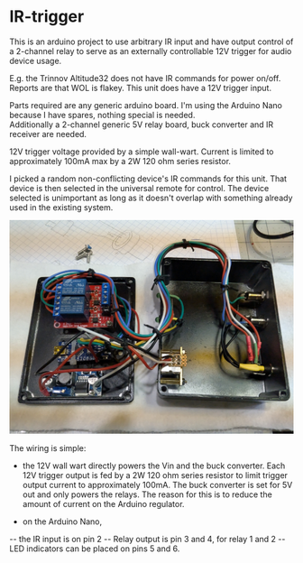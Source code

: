 # IR-trigger
This is an arduino project to use arbitrary IR input and have output control of a 2-channel relay to serve as an externally controllable 12V trigger for audio device usage.

E.g. the Trinnov Altitude32 does not have IR commands for power on/off.  Reports are that WOL is flakey.  This unit does have a 12V trigger input.  

Parts required are any generic arduino board.  I'm using the Arduino Nano because I have spares, nothing special is needed.  
Additionally a 2-channel generic 5V relay board, buck converter and IR receiver are needed.

12V trigger voltage provided by a simple wall-wart.  Current is limited to approximately 100mA max by a 2W 120 ohm series resistor.

I picked a random non-conflicting device's IR commands for this unit.  That device is then selected in the universal remote for control.  The device selected is unimportant as long as it doesn't overlap with something already used in the existing system.

![unit internal](./images/ir-to-trigger.png)

The wiring is simple: 

- the 12V wall wart directly powers the Vin and the buck converter.  Each 12V trigger output is fed by a 2W 120 ohm series
resistor to limit trigger output current to approximately 100mA.  The buck converter is set for 5V out and only powers the relays.  The reason
for this is to reduce the amount of current on the Arduino regulator.

- on the Arduino Nano, 

-- the IR input is on pin 2
-- Relay output is pin 3 and 4, for relay 1 and 2
-- LED indicators can be placed on pins 5 and 6.
